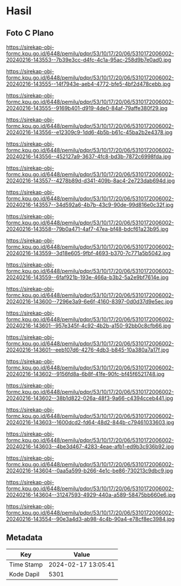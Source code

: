 # Hasil

## Foto C Plano

https://sirekap-obj-formc.kpu.go.id/6448/pemilu/pdpr/53/10/17/20/06/5310172006002-20240216-143553--7b39e3cc-d4fc-4c1a-95ac-258d9b7e0ad0.jpg

https://sirekap-obj-formc.kpu.go.id/6448/pemilu/pdpr/53/10/17/20/06/5310172006002-20240216-143555--14f7943e-aeb4-4772-bfe5-4bf2d478cebb.jpg

https://sirekap-obj-formc.kpu.go.id/6448/pemilu/pdpr/53/10/17/20/06/5310172006002-20240216-143555--9169b401-d919-4de0-84af-79affe380f29.jpg

https://sirekap-obj-formc.kpu.go.id/6448/pemilu/pdpr/53/10/17/20/06/5310172006002-20240216-143556--e12309c9-1dd6-4b5b-b61c-45ba2b2e4378.jpg

https://sirekap-obj-formc.kpu.go.id/6448/pemilu/pdpr/53/10/17/20/06/5310172006002-20240216-143556--452127a9-3637-4fc8-bd3b-7872c6998fda.jpg

https://sirekap-obj-formc.kpu.go.id/6448/pemilu/pdpr/53/10/17/20/06/5310172006002-20240216-143557--4278b89d-d341-409b-8ac4-2e723dab694d.jpg

https://sirekap-obj-formc.kpu.go.id/6448/pemilu/pdpr/53/10/17/20/06/5310172006002-20240216-143557--34d592a6-4b7b-43c9-90de-99d816e0c32f.jpg

https://sirekap-obj-formc.kpu.go.id/6448/pemilu/pdpr/53/10/17/20/06/5310172006002-20240216-143558--79b0a471-4af7-47ea-bf48-bdcf61a23b95.jpg

https://sirekap-obj-formc.kpu.go.id/6448/pemilu/pdpr/53/10/17/20/06/5310172006002-20240216-143559--3d18e605-9fbf-4693-b370-7c771a5b5042.jpg

https://sirekap-obj-formc.kpu.go.id/6448/pemilu/pdpr/53/10/17/20/06/5310172006002-20240216-143559--6faf921b-193e-466a-b3b2-5a2e9bf7614e.jpg

https://sirekap-obj-formc.kpu.go.id/6448/pemilu/pdpr/53/10/17/20/06/5310172006002-20240216-143600--7296e3a9-6e6f-4160-8397-0d0d37d9e5ec.jpg

https://sirekap-obj-formc.kpu.go.id/6448/pemilu/pdpr/53/10/17/20/06/5310172006002-20240216-143601--957e345f-4c92-4b2b-a150-92bb0c8cfb66.jpg

https://sirekap-obj-formc.kpu.go.id/6448/pemilu/pdpr/53/10/17/20/06/5310172006002-20240216-143601--eeb107d6-4276-4db3-b845-10a380a7a17f.jpg

https://sirekap-obj-formc.kpu.go.id/6448/pemilu/pdpr/53/10/17/20/06/5310172006002-20240216-143602--9156fd8a-6b8f-41fe-90fc-bf45f6521748.jpg

https://sirekap-obj-formc.kpu.go.id/6448/pemilu/pdpr/53/10/17/20/06/5310172006002-20240216-143602--38b1d822-026a-48f3-9a66-c4394cceb441.jpg

https://sirekap-obj-formc.kpu.go.id/6448/pemilu/pdpr/53/10/17/20/06/5310172006002-20240216-143603--1600dcd2-fd64-48d2-844b-c79461033603.jpg

https://sirekap-obj-formc.kpu.go.id/6448/pemilu/pdpr/53/10/17/20/06/5310172006002-20240216-143603--4be3d467-4283-4eae-afb1-ed9b3c936b92.jpg

https://sirekap-obj-formc.kpu.go.id/6448/pemilu/pdpr/53/10/17/20/06/5310172006002-20240216-143604--0aa5a599-b266-4e1c-be86-730213c9dbc9.jpg

https://sirekap-obj-formc.kpu.go.id/6448/pemilu/pdpr/53/10/17/20/06/5310172006002-20240216-143604--31247593-4929-440a-a589-58475bb660e6.jpg

https://sirekap-obj-formc.kpu.go.id/6448/pemilu/pdpr/53/10/17/20/06/5310172006002-20240216-143554--90e3a4d3-ab98-4c4b-90a4-e78cf8ec3984.jpg


## Metadata

| Key        | Value               |
| ---------- | ------------------- |
| Time Stamp | 2024-02-17 13:05:41 |
| Kode Dapil | 5301                |



